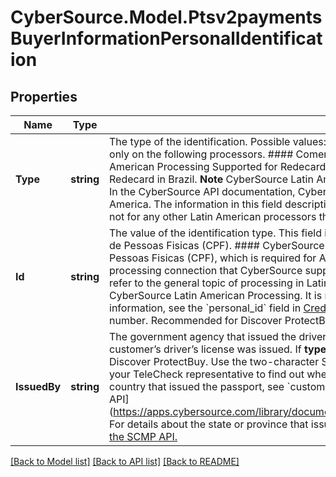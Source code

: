 # CyberSource.Model.Ptsv2paymentsBuyerInformationPersonalIdentification
## Properties

Name | Type | Description | Notes
------------ | ------------- | ------------- | -------------
**Type** | **string** | The type of the identification.  Possible values:   - &#x60;NATIONAL&#x60;   - &#x60;CPF&#x60;   - &#x60;CPNJ&#x60;   - &#x60;CURP&#x60;   - &#x60;SSN&#x60;   - &#x60;DRIVER_LICENSE&#x60;  This field is supported only on the following processors.  #### ComercioLatino Set this field to the Cadastro de Pessoas Fisicas (CPF).  #### CyberSource Latin American Processing Supported for Redecard in Brazil. Set this field to the Cadastro de Pessoas Fisicas (CPF), which is required for AVS for Redecard in Brazil. **Note** CyberSource Latin American Processing is the name of a specific processing connection that CyberSource supports. In the CyberSource API documentation, CyberSource Latin American Processing does not refer to the general topic of processing in Latin America. The information in this field description is for the specific processing connection called CyberSource Latin American Processing. It is not for any other Latin American processors that CyberSource supports.  | [optional] 
**Id** | **string** | The value of the identification type. This field is supported only on the following processors.  #### ComercioLatino Set this field to the Cadastro de Pessoas Fisicas (CPF).  #### CyberSource Latin American Processing Supported for Redecard in Brazil. Set this field to the Cadastro de Pessoas Fisicas (CPF), which is required for AVS for Redecard in Brazil. **Note** CyberSource Latin American Processing is the name of a specific processing connection that CyberSource supports. In the CyberSource API documentation, CyberSource Latin American Processing does not refer to the general topic of processing in Latin America. The information in this field description is for the specific processing connection called CyberSource Latin American Processing. It is not for any other Latin American processors that CyberSource supports.  For processor-specific information, see the &#x60;personal_id&#x60; field in [Credit Card Services Using the SCMP API.](http://apps.cybersource.com/library/documentation/dev_guides/CC_Svcs_SCMP_API/html)    If &#x60;type &#x3D; PASSPORT&#x60;, this is the cardholder&#39;s passport number. Recommended for Discover ProtectBuy.  | [optional] 
**IssuedBy** | **string** | The government agency that issued the driver&#39;s license or passport.  If **type**&#x60; &#x3D; DRIVER_LICENSE&#x60;, this is the State or province where the customer’s driver’s license was issued.  If **type**&#x60; &#x3D; PASSPORT&#x60;, this is the Issuing country for the cardholder’s passport. Recommended for Discover ProtectBuy.  Use the two-character State, Province, and Territory Codes for the United States and Canada.  #### TeleCheck Contact your TeleCheck representative to find out whether this field is required or optional.  #### All Other Processors Not used.  For details about the country that issued the passport, see &#x60;customer_passport_country&#x60; field description in [CyberSource Payer Authentication Using the SCMP API] (https://apps.cybersource.com/library/documentation/dev_guides/Payer_Authentication_SCMP_API/html/wwhelp/wwhimpl/js/html/wwhelp.htm)  For details about the state or province that issued the passport, see &#x60;driver_license_state&#x60; field description in [Electronic Check Services Using the SCMP API.](https://apps.cybersource.com/library/documentation/dev_guides/EChecks_SCMP_API/html/wwhelp/wwhimpl/js/html/wwhelp.htm)  | [optional] 

[[Back to Model list]](../README.md#documentation-for-models) [[Back to API list]](../README.md#documentation-for-api-endpoints) [[Back to README]](../README.md)

